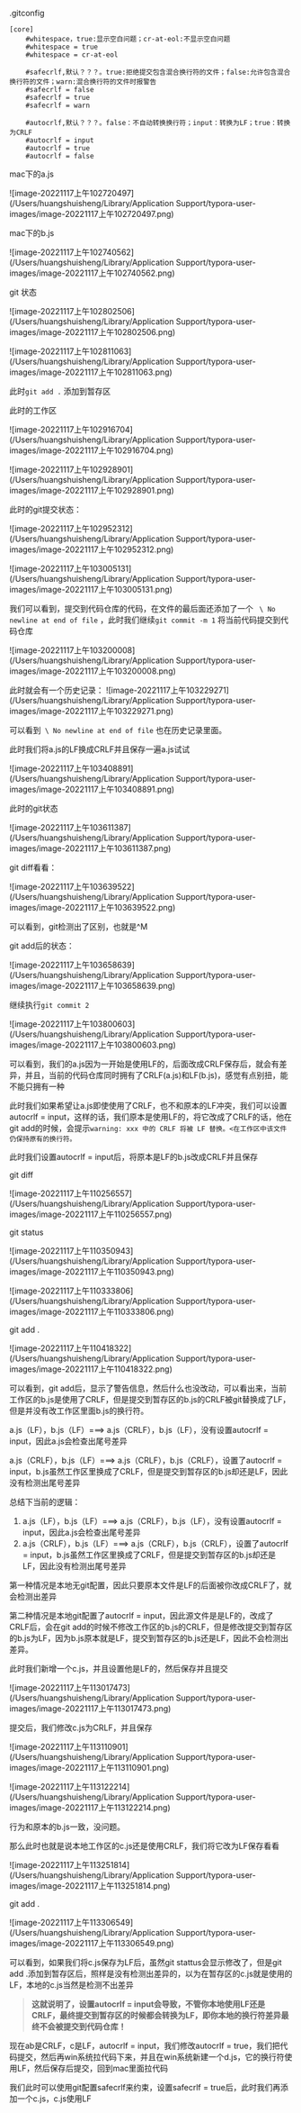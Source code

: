 .gitconfig

```
[core]
	#whitespace，true:显示空白问题；cr-at-eol:不显示空白问题
	#whitespace = true
	#whitespace = cr-at-eol

	#safecrlf,默认？？？。true:拒绝提交包含混合换行符的文件；false:允许包含混合换行符的文件；warn:混合换行符的文件时报警告		
	#safecrlf = false
	#safecrlf = true
	#safecrlf = warn

	#autocrlf,默认？？？。false：不自动转换换行符；input：转换为LF；true：转换为CRLF
	#autocrlf = input
	#autocrlf = true
	#autocrlf = false
```

mac下的a.js

![image-20221117上午102720497](/Users/huangshuisheng/Library/Application Support/typora-user-images/image-20221117上午102720497.png)



mac下的b.js

![image-20221117上午102740562](/Users/huangshuisheng/Library/Application Support/typora-user-images/image-20221117上午102740562.png)



git 状态

![image-20221117上午102802506](/Users/huangshuisheng/Library/Application Support/typora-user-images/image-20221117上午102802506.png)



![image-20221117上午102811063](/Users/huangshuisheng/Library/Application Support/typora-user-images/image-20221117上午102811063.png)



此时`git add .`  添加到暂存区

此时的工作区

![image-20221117上午102916704](/Users/huangshuisheng/Library/Application Support/typora-user-images/image-20221117上午102916704.png)

![image-20221117上午102928901](/Users/huangshuisheng/Library/Application Support/typora-user-images/image-20221117上午102928901.png)

此时的git提交状态：

![image-20221117上午102952312](/Users/huangshuisheng/Library/Application Support/typora-user-images/image-20221117上午102952312.png)



![image-20221117上午103005131](/Users/huangshuisheng/Library/Application Support/typora-user-images/image-20221117上午103005131.png)



我们可以看到，提交到代码仓库的代码，在文件的最后面还添加了一个  ` \ No newline at end of file` ，此时我们继续`git commit -m 1` 将当前代码提交到代码仓库

![image-20221117上午103200008](/Users/huangshuisheng/Library/Application Support/typora-user-images/image-20221117上午103200008.png)

此时就会有一个历史记录：
![image-20221117上午103229271](/Users/huangshuisheng/Library/Application Support/typora-user-images/image-20221117上午103229271.png)

可以看到` \ No newline at end of file` 也在历史记录里面。



此时我们将a.js的LF换成CRLF并且保存一遍a.js试试

![image-20221117上午103408891](/Users/huangshuisheng/Library/Application Support/typora-user-images/image-20221117上午103408891.png)



此时的git状态

![image-20221117上午103611387](/Users/huangshuisheng/Library/Application Support/typora-user-images/image-20221117上午103611387.png)



git diff看看：

![image-20221117上午103639522](/Users/huangshuisheng/Library/Application Support/typora-user-images/image-20221117上午103639522.png)

可以看到，git检测出了区别，也就是^M

git add后的状态：

![image-20221117上午103658639](/Users/huangshuisheng/Library/Application Support/typora-user-images/image-20221117上午103658639.png)



继续执行`git commit 2`

![image-20221117上午103800603](/Users/huangshuisheng/Library/Application Support/typora-user-images/image-20221117上午103800603.png)

可以看到，我们的a.js因为一开始是使用LF的，后面改成CRLF保存后，就会有差异，并且，当前的代码仓库同时拥有了CRLF(a.js)和LF(b.js)，感觉有点别扭，能不能只拥有一种

此时我们如果希望让a.js即使使用了CRLF，也不和原本的LF冲突，我们可以设置autocrlf = input，这样的话，我们原本是使用LF的，将它改成了CRLF的话，他在git add的时候，会提示`warning: xxx 中的 CRLF 将被 LF 替换。<在工作区中该文件仍保持原有的换行符。`

此时我们设置autocrlf = input后，将原本是LF的b.js改成CRLF并且保存

git diff

![image-20221117上午110256557](/Users/huangshuisheng/Library/Application Support/typora-user-images/image-20221117上午110256557.png)



git status

![image-20221117上午110350943](/Users/huangshuisheng/Library/Application Support/typora-user-images/image-20221117上午110350943.png)

![image-20221117上午110333806](/Users/huangshuisheng/Library/Application Support/typora-user-images/image-20221117上午110333806.png)

git add .

![image-20221117上午110418322](/Users/huangshuisheng/Library/Application Support/typora-user-images/image-20221117上午110418322.png)

可以看到，git add后，显示了警告信息，然后什么也没改动，可以看出来，当前工作区的b.js是使用了CRLF，但是提交到暂存区的b.js的CRLF被git替换成了LF，但是并没有改工作区里面b.js的换行符。

a.js（LF），b.js（LF）===> a.js（CRLF），b.js（LF），没有设置autocrlf = input，因此a.js会检查出尾号差异

a.js（CRLF），b.js（LF）===> a.js（CRLF），b.js（CRLF），设置了autocrlf = input，b.js虽然工作区里换成了CRLF，但是提交到暂存区的b.js却还是LF，因此没有检测出尾号差异

总结下当前的逻辑：

1. a.js（LF），b.js（LF）===> a.js（CRLF），b.js（LF），没有设置autocrlf = input，因此a.js会检查出尾号差异
2. a.js（CRLF），b.js（LF）===> a.js（CRLF），b.js（CRLF），设置了autocrlf = input，b.js虽然工作区里换成了CRLF，但是提交到暂存区的b.js却还是LF，因此没有检测出尾号差异

第一种情况是本地无git配置，因此只要原本文件是LF的后面被你改成CRLF了，就会检测出差异

第二种情况是本地git配置了autocrlf = input，因此源文件是是LF的，改成了CRLF后，会在git add的时候不修改工作区的b.js的CRLF，但是修改提交到暂存区的b.js为LF，因为b.js原本就是LF，提交到暂存区的b.js还是LF，因此不会检测出差异。

此时我们新增一个c.js，并且设置他是LF的，然后保存并且提交

![image-20221117上午113017473](/Users/huangshuisheng/Library/Application Support/typora-user-images/image-20221117上午113017473.png)

提交后，我们修改c.js为CRLF，并且保存

![image-20221117上午113110901](/Users/huangshuisheng/Library/Application Support/typora-user-images/image-20221117上午113110901.png)



![image-20221117上午113122214](/Users/huangshuisheng/Library/Application Support/typora-user-images/image-20221117上午113122214.png)

行为和原本的b.js一致，没问题。

那么此时也就是说本地工作区的c.js还是使用CRLF，我们将它改为LF保存看看

![image-20221117上午113251814](/Users/huangshuisheng/Library/Application Support/typora-user-images/image-20221117上午113251814.png)

git add .

![image-20221117上午113306549](/Users/huangshuisheng/Library/Application Support/typora-user-images/image-20221117上午113306549.png)

可以看到，如果我们将c.js保存为LF后，虽然git stattus会显示修改了，但是git add .添加到暂存区后，照样是没有检测出差异的，以为在暂存区的c.js就是使用的LF，本地的c.js当然是检测不出差异

> **这就说明了，设置autocrlf = input会导致，不管你本地使用LF还是CRLF，最终提交到暂存区的时候都会转换为LF，即你本地的换行符差异最终不会被提交到代码仓库！**

现在ab是CRLF，c是LF，autocrlf = input，我们修改autocrlf = true，我们把代码提交，然后再win系统拉代码下来，并且在win系统新建一个d.js，它的换行符使用LF，然后保存后提交，回到mac里面拉代码

我们此时可以使用git配置safecrlf来约束，设置safecrlf = true后，此时我们再添加一个c.js，c.js使用LF